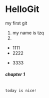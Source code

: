 # HelloGit
my first git

1. my name is tzq
2. 

+ 1111
+ 2222
* 3333

##### chapter 1

```java

today is nice!

```
